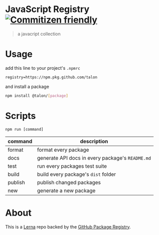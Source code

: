 # JavaScript Registry [![Commitizen friendly](https://img.shields.io/badge/commitizen-friendly-brightgreen.svg)](http://commitizen.github.io/cz-cli/)

> a javacript collection

# Usage

add this line to your project's `.npmrc`

```
registry=https://npm.pkg.github.com/talon
```

and install a package

```sh
npm install @talon/[package]
```

# Scripts

`npm run [command]`

| command | description                                      |
| ------- | ------------------------------------------------ |
| format  | format every package                             |
| docs    | generate API docs in every package's `README.md` |
| test    | run every packages test suite                    |
| build   | build every package's `dist` folder              |
| publish | publish changed packages                         |
| new     | generate a new package                           |

# About

This is a [Lerna](https://github.com/lerna/lerna) repo backed by the [GitHub Package Registry](https://github.com/features/package-registry).
